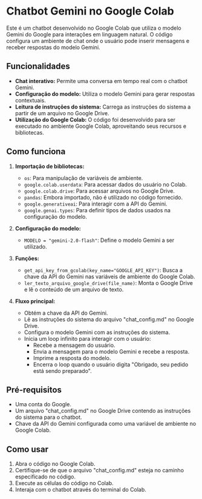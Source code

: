 # Chatbot Gemini no Google Colab

Este é um chatbot desenvolvido no Google Colab que utiliza o modelo Gemini do Google para interações em linguagem natural. O código configura um ambiente de chat onde o usuário pode inserir mensagens e receber respostas do modelo Gemini.

## Funcionalidades

* **Chat interativo:** Permite uma conversa em tempo real com o chatbot Gemini.
* **Configuração do modelo:** Utiliza o modelo Gemini para gerar respostas contextuais.
* **Leitura de instruções do sistema:** Carrega as instruções do sistema a partir de um arquivo no Google Drive.
* **Utilização do Google Colab:** O código foi desenvolvido para ser executado no ambiente Google Colab, aproveitando seus recursos e bibliotecas.

## Como funciona

1.  **Importação de bibliotecas:**
    * `os`: Para manipulação de variáveis de ambiente.
    * `google.colab.userdata`: Para acessar dados do usuário no Colab.
    * `google.colab.drive`: Para acessar arquivos no Google Drive.
    * `pandas`: Embora importado, não é utilizado no código fornecido.
    * `google.generativeai`: Para interagir com a API do Gemini.
    * `google.genai.types`: Para definir tipos de dados usados na configuração do modelo.

2.  **Configuração do modelo:**
    * `MODELO = "gemini-2.0-flash"`: Define o modelo Gemini a ser utilizado.

3.  **Funções:**
    * `get_api_key_from_gcolab(key_name="GOOGLE_API_KEY")`: Busca a chave da API do Gemini nas variáveis de ambiente do Google Colab.
    * `ler_texto_arquivo_google_drive(file_name)`: Monta o Google Drive e lê o conteúdo de um arquivo de texto.

4.  **Fluxo principal:**
    * Obtém a chave da API do Gemini.
    * Lê as instruções do sistema do arquivo "chat_config.md" no Google Drive.
    * Configura o modelo Gemini com as instruções do sistema.
    * Inicia um loop infinito para interagir com o usuário:
        * Recebe a mensagem do usuário.
        * Envia a mensagem para o modelo Gemini e recebe a resposta.
        * Imprime a resposta do modelo.
        * Encerra o loop quando o usuário digita "Obrigado, seu pedido está sendo preparado".

## Pré-requisitos

* Uma conta do Google.
* Um arquivo "chat_config.md" no Google Drive contendo as instruções do sistema para o chatbot.
* Chave da API do Gemini configurada como uma variável de ambiente no Google Colab.

## Como usar

1.  Abra o código no Google Colab.
2.  Certifique-se de que o arquivo "chat_config.md" esteja no caminho especificado no código.
3.  Execute as células do código no Colab.
4.  Interaja com o chatbot através do terminal do Colab.

